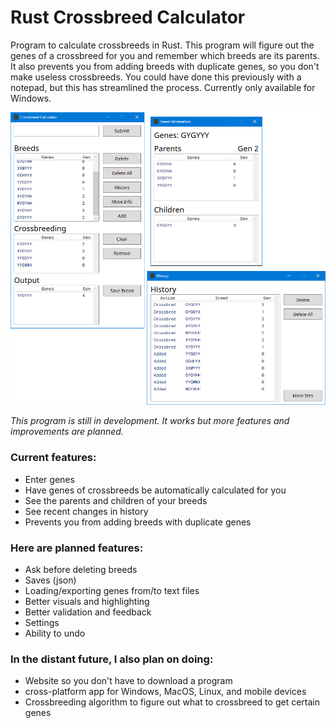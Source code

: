 
# Rust Crossbreed Calculator
Program to calculate crossbreeds in Rust. This program will figure out the genes of a crossbreed for you and remember which breeds are its parents. It also prevents you from adding breeds with duplicate genes, so you don't make useless crossbreeds. You could have done this previously with a notepad, but this has streamlined the process.
Currently only available for Windows.

![Preview of program appearance](https://raw.githubusercontent.com/SirJeremy/RustCrossbreedCalculator/dev/preview.png)

*This program is still in development. It works but more features and improvements are planned.*

### Current features:
* Enter genes
* Have genes of crossbreeds be automatically calculated for you
* See the parents and children of your breeds
* See recent changes in history
* Prevents you from adding breeds with duplicate genes

### Here are planned features:
* Ask before deleting breeds
* Saves (json)
* Loading/exporting genes from/to text files
* Better visuals and highlighting
* Better validation and feedback
* Settings
* Ability to undo

### In the distant future, I also plan on doing:
* Website so you don't have to download a program
* cross-platform app for Windows, MacOS, Linux, and mobile devices
* Crossbreeding algorithm to figure out what to crossbreed to get certain genes
